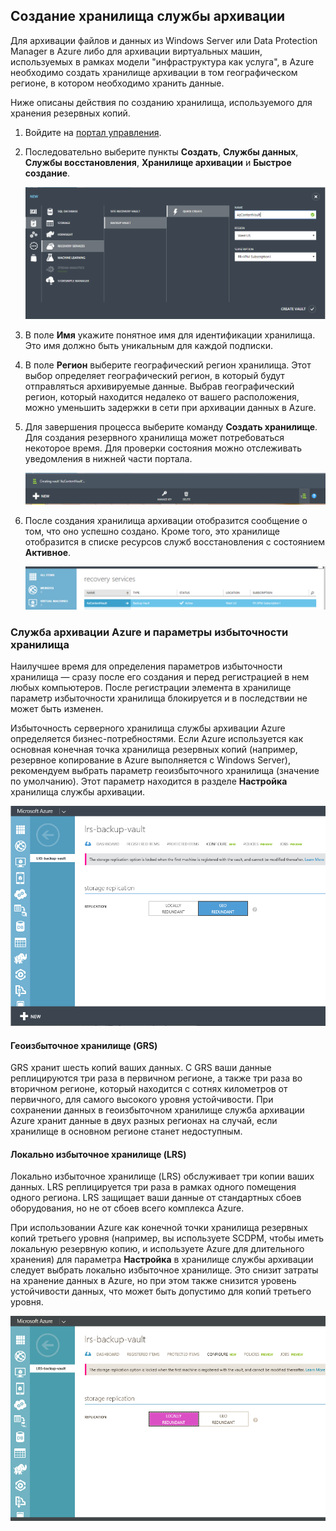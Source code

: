 ## Создание хранилища службы архивации
Для архивации файлов и данных из Windows Server или Data Protection Manager в Azure либо для архивации виртуальных машин, используемых в рамках модели "инфраструктура как услуга", в Azure необходимо создать хранилище архивации в том географическом регионе, в котором необходимо хранить данные.

Ниже описаны действия по созданию хранилища, используемого для хранения резервных копий.

1. Войдите на [портал управления](https://manage.windowsazure.com/).
2. Последовательно выберите пункты **Создать**, **Службы данных**, **Службы восстановления**, **Хранилище архивации** и **Быстрое создание**.

    ![Создать хранилище](./media/backup-create-vault/createvault1.png)

3. В поле **Имя** укажите понятное имя для идентификации хранилища. Это имя должно быть уникальным для каждой подписки.

4. В поле **Регион** выберите географический регион хранилища. Этот выбор определяет географический регион, в который будут отправляться архивируемые данные. Выбрав географический регион, который находится недалеко от вашего расположения, можно уменьшить задержки в сети при архивации данных в Azure.

5. Для завершения процесса выберите команду **Создать хранилище**. Для создания резервного хранилища может потребоваться некоторое время. Для проверки состояния можно отслеживать уведомления в нижней части портала.

    ![Создание хранилища](./media/backup-create-vault/creatingvault1.png)

6. После создания хранилища архивации отобразится сообщение о том, что оно успешно создано. Кроме того, это хранилище отобразится в списке ресурсов служб восстановления с состоянием **Активное**.

    ![Состояние создания хранилища](./media/backup-create-vault/backupvaultstatus1.png)


### Служба архивации Azure и параметры избыточности хранилища

Наилучшее время для определения параметров избыточности хранилища — сразу после его создания и перед регистрацией в нем любых компьютеров. После регистрации элемента в хранилище параметр избыточности хранилища блокируется и в последствии не может быть изменен.

Избыточность серверного хранилища службы архивации Azure определяется бизнес-потребностями. Если Azure используется как основная конечная точка хранилища резервных копий (например, резервное копирование в Azure выполняется с Windows Server), рекомендуем выбрать параметр геоизбыточного хранилища (значение по умолчанию). Этот параметр находится в разделе **Настройка** хранилища службы архивации.

![GRS](./media/backup-create-vault/grs.png)

#### Геоизбыточное хранилище (GRS)
GRS хранит шесть копий ваших данных. С GRS ваши данные реплицируются три раза в первичном регионе, а также три раза во вторичном регионе, который находится с сотнях километров от первичного, для самого высокого уровня устойчивости. При сохранении данных в геоизбыточном хранилище служба архивации Azure хранит данные в двух разных регионах на случай, если хранилище в основном регионе станет недоступным.

#### Локально избыточное хранилище (LRS)
Локально избыточное хранилище (LRS) обслуживает три копии ваших данных. LRS реплицируется три раза в рамках одного помещения одного региона. LRS защищает ваши данные от стандартных сбоев оборудования, но не от сбоев всего комплекса Azure.

При использовании Azure как конечной точки хранилища резервных копий третьего уровня (например, вы используете SCDPM, чтобы иметь локальную резервную копию, и используете Azure для длительного хранения) для параметра **Настройка** в хранилище службы архивации следует выбрать локально избыточное хранилище. Это снизит затраты на хранение данных в Azure, но при этом также снизится уровень устойчивости данных, что может быть допустимо для копий третьего уровня.

![LRS](./media/backup-create-vault/lrs.png)

<!---HONumber=Oct15_HO3-->